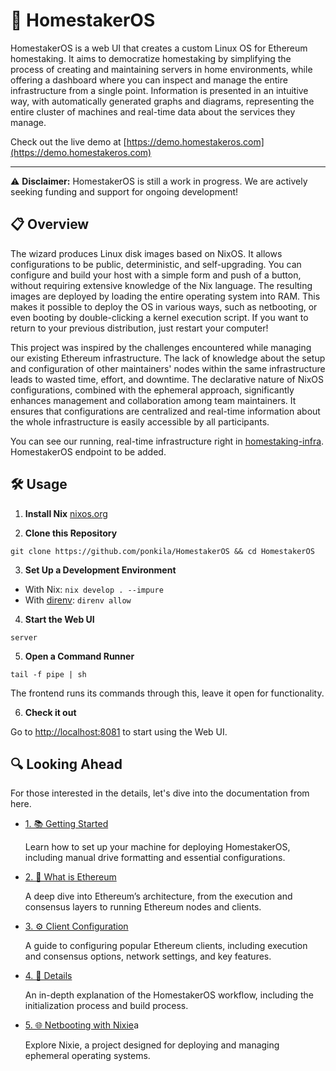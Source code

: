 # 🚀 HomestakerOS

HomestakerOS is a web UI that creates a custom Linux OS for Ethereum homestaking. It aims to democratize homestaking by simplifying the process of creating and maintaining servers in home environments, while offering a dashboard where you can inspect and manage the entire infrastructure from a single point. Information is presented in an intuitive way, with automatically generated graphs and diagrams, representing the entire cluster of machines and real-time data about the services they manage.

Check out the live demo at [https://demo.homestakeros.com](https://demo.homestakeros.com)

---

⚠️  **Disclaimer:** HomestakerOS is still a work in progress. We are actively seeking funding and support for ongoing development!

## 📋 Overview

The wizard produces Linux disk images based on NixOS. It allows configurations to be public, deterministic, and self-upgrading. You can configure and build your host with a simple form and push of a button, without requiring extensive knowledge of the Nix language. The resulting images are deployed by loading the entire operating system into RAM. This makes it possible to deploy the OS in various ways, such as netbooting, or even booting by double-clicking a kernel execution script. If you want to return to your previous distribution, just restart your computer!

This project was inspired by the challenges encountered while managing our existing Ethereum infrastructure. The lack of knowledge about the setup and configuration of other maintainers' nodes within the same infrastructure leads to wasted time, effort, and downtime. The declarative nature of NixOS configurations, combined with the ephemeral approach, significantly enhances management and collaboration among team maintainers. It ensures that configurations are centralized and real-time information about the whole infrastructure is easily accessible by all participants.

You can see our running, real-time infrastructure right in [homestaking-infra](https://github.com/ponkila/homestaking-infra). HomestakerOS endpoint to be added.

## 🛠️ Usage

1. **Install Nix** [nixos.org](https://nixos.org/download.html)

2. **Clone this Repository**
  ```
  git clone https://github.com/ponkila/HomestakerOS && cd HomestakerOS
  ```

3. **Set Up a Development Environment**
- With Nix: `nix develop . --impure`
- With [direnv](https://direnv.net/): `direnv allow`

4. **Start the Web UI**
  ```
  server
  ```

5. **Open a Command Runner**
  ```
  tail -f pipe | sh
  ```
  The frontend runs its commands through this, leave it open for functionality.

6. **Check it out**

  Go to [http://localhost:8081](http://localhost:8081) to start using the Web UI.

## 🔍 Looking Ahead

For those interested in the details, let's dive into the documentation from here.

- [1. 📚 Getting Started](./docs/getting_started.md)

  Learn how to set up your machine for deploying HomestakerOS, including manual drive formatting and essential configurations.

- [2. 🤔 What is Ethereum](./docs/what_is_ethereum.md)

  A deep dive into Ethereum’s architecture, from the execution and consensus layers to running Ethereum nodes and clients.

- [3. ⚙️ Client Configuration](./docs/client_configuration.md)

  A guide to configuring popular Ethereum clients, including execution and consensus options, network settings, and key features.

- [4. 📖 Details](./docs/workflow.md)

  An in-depth explanation of the HomestakerOS workflow, including the initialization process and build process.

- [5. 🌐 Netbooting with Nixie](https://github.com/majbacka-labs/nixos.fi)a

  Explore Nixie, a project designed for deploying and managing ephemeral operating systems.

